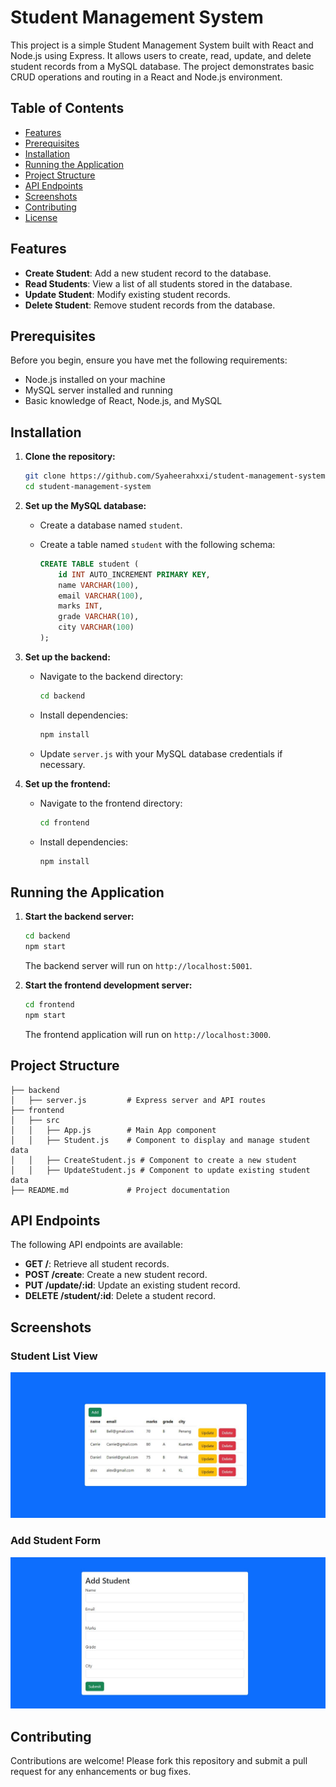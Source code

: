 
# Student Management System

This project is a simple Student Management System built with React and Node.js using Express. It allows users to create, read, update, and delete student records from a MySQL database. The project demonstrates basic CRUD operations and routing in a React and Node.js environment.

## Table of Contents

- [Features](#features)
- [Prerequisites](#prerequisites)
- [Installation](#installation)
- [Running the Application](#running-the-application)
- [Project Structure](#project-structure)
- [API Endpoints](#api-endpoints)
- [Screenshots](#screenshots)
- [Contributing](#contributing)
- [License](#license)

## Features

- **Create Student**: Add a new student record to the database.
- **Read Students**: View a list of all students stored in the database.
- **Update Student**: Modify existing student records.
- **Delete Student**: Remove student records from the database.

## Prerequisites

Before you begin, ensure you have met the following requirements:

- Node.js installed on your machine
- MySQL server installed and running
- Basic knowledge of React, Node.js, and MySQL

## Installation

1. **Clone the repository:**

   ```bash
   git clone https://github.com/Syaheerahxxi/student-management-system.git
   cd student-management-system
   ```

2. **Set up the MySQL database:**

   - Create a database named `student`.
   - Create a table named `student` with the following schema:

     ```sql
     CREATE TABLE student (
         id INT AUTO_INCREMENT PRIMARY KEY,
         name VARCHAR(100),
         email VARCHAR(100),
         marks INT,
         grade VARCHAR(10),
         city VARCHAR(100)
     );
     ```

3. **Set up the backend:**

   - Navigate to the backend directory:

     ```bash
     cd backend
     ```

   - Install dependencies:

     ```bash
     npm install
     ```

   - Update `server.js` with your MySQL database credentials if necessary.

4. **Set up the frontend:**

   - Navigate to the frontend directory:

     ```bash
     cd frontend
     ```

   - Install dependencies:

     ```bash
     npm install
     ```

## Running the Application

1. **Start the backend server:**

   ```bash
   cd backend
   npm start
   ```

   The backend server will run on `http://localhost:5001`.

2. **Start the frontend development server:**

   ```bash
   cd frontend
   npm start
   ```

   The frontend application will run on `http://localhost:3000`.

## Project Structure

```plaintext
├── backend
│   ├── server.js         # Express server and API routes
├── frontend
│   ├── src
│   │   ├── App.js        # Main App component
│   │   ├── Student.js    # Component to display and manage student data
│   │   ├── CreateStudent.js # Component to create a new student
│   │   ├── UpdateStudent.js # Component to update existing student data
├── README.md             # Project documentation
```

## API Endpoints

The following API endpoints are available:

- **GET /**: Retrieve all student records.
- **POST /create**: Create a new student record.
- **PUT /update/:id**: Update an existing student record.
- **DELETE /student/:id**: Delete a student record.

## Screenshots

### Student List View
![Student List View](/frontend/src/student%20list%20view.JPG)

### Add Student Form
![Add Student Form](/frontend/src/add%20student.JPG)

## Contributing

Contributions are welcome! Please fork this repository and submit a pull request for any enhancements or bug fixes.


